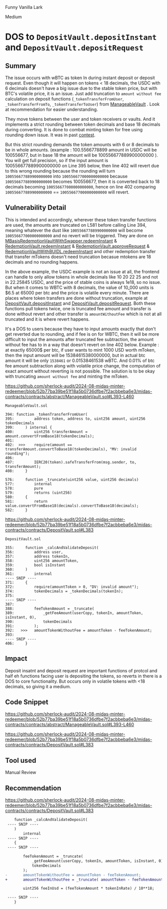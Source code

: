 Funny Vanilla Lark

Medium

# DOS to `DepositVault.depositInstant` and `DepositVault.depositRequest`

## Summary

The issue occurs with wBTC as token In during instant deposit or deposit request. Even though it will happen on tokens < 18 decimals, the USDC with 6 decimals doesn't have a big issue due to the stable token price, but with BTC's volatile price,  it is an issue. Just add truncation to `amount without fee` calculation on deposit functions (`_tokenTransferFromUser`, `_tokenTransferFromTo`, `_tokenTransferToUser`) from [ManageableVault](https://github.com/sherlock-audit/2024-08-midas-minter-redeemer/blob/52b77ba39be51f18a5b0736dfbe7f2acbbeba6e3/midas-contracts/contracts/abstract/ManageableVault.sol#L393-L460) . Look at recommendation for easier understanding.

They move tokens between the user and token receivers or vaults. And it implements a strict rounding between token decimals and base 18 decimals during converting. It is done to combat minting token for free using rounding down issue. It was in past [contest](https://github.com/sherlock-audit/2024-05-midas-judging/issues/108).

But this strict rounding demands the token amounts with 6 or 8 decimals to be in whole amounts. (example : 100.5566778899 amount in USDC will be 100556677, but in base 18 the amount will be 100556677889900000000 ). You will get full precision, so if the input amount is 100556677889900000000 on Line 395 below, then line 402 will revert due to this wrong rounding because the rounding will turn `100556677889900000000` into `100556677000000000000` because `100556677889900000000` becomes 100556677, then it is converted back to 18 decimals becoming `100556677000000000000`, hence on line 402 comparing `100556677889900000000` == `100556677000000000000` will revert. 

## Vulnerability Detail

This is intended and accordingly, wherever these token transfer functions are used, the amounts are truncated on L581 before calling Line 394, meaning whatever the dust like `100556677889900000000` will become `100556677000000000000` and no revert will be triggered. They are done on [MBasisRedemptionVaultWithSwapper.redeemInstant](https://github.com/sherlock-audit/2024-08-midas-minter-redeemer/blob/52b77ba39be51f18a5b0736dfbe7f2acbbeba6e3/midas-contracts/contracts/mBasis/MBasisRedemptionVaultWithSwapper.sol#L121-L132) & [RedemptionVault.redeemInstant](https://github.com/sherlock-audit/2024-08-midas-minter-redeemer/blob/52b77ba39be51f18a5b0736dfbe7f2acbbeba6e3/midas-contracts/contracts/RedemptionVault.sol#L159-L173) & [RedemptionVault.approveRequest](https://github.com/sherlock-audit/2024-08-midas-minter-redeemer/blob/52b77ba39be51f18a5b0736dfbe7f2acbbeba6e3/midas-contracts/contracts/RedemptionVault.sol#L331-L336) & [RedemptionVaultWithBUIDL.redeemInstant](https://github.com/sherlock-audit/2024-08-midas-minter-redeemer/blob/52b77ba39be51f18a5b0736dfbe7f2acbbeba6e3/midas-contracts/contracts/RedemptionVaultWithBUIDL.sol#L137-L142) and other redemption transfer that transfer mTokens doesn't need truncation becasue mtokens are 18 decimals and no rounding happens.


In the above example, the USDC example is not an issue at all, the frontend can handle to only allow tokens in whole decimals like 10 20 22 25 and not in 22.25845 USDC, and the price of stable coins is always 1e18, so no issue. But when it comes to WBTC with 8 decimals, the value of 10_000 units is $6.5 at 65000 per btc and the price is volatile every minute. There are places where token transfers are done without truncation, example at [DepositVault.depositInstant](https://github.com/sherlock-audit/2024-08-midas-minter-redeemer/blob/52b77ba39be51f18a5b0736dfbe7f2acbbeba6e3/midas-contracts/contracts/DepositVault.sol#L115-L128) and [DepositVault.depositRequest](https://github.com/sherlock-audit/2024-08-midas-minter-redeemer/blob/52b77ba39be51f18a5b0736dfbe7f2acbbeba6e3/midas-contracts/contracts/DepositVault.sol#L180-L193). Both these functions pull tokens twice, one is truncated fee amount and transfer is done without revert and other transfer is `amountWithoutFee` which is not at all truncated and it is where revert happens.

It's a DOS to users because they have to input amounts exactly that don't get reverted due to rounding, and if fee is on for WBTC, then it will be more difficult to input the amounts after truncated fee subtraction, the amount without fee has to in a way that doesn't revert on line 402 below. Example : at exactly 65000$ per btc, if user wants to mint 1000 USD worth mToken, then the input amount will be 15384615380000000, but in actual btc amount it will be only `1538461` or 0.01538461538 wBTC. And 0.01% of btc fee amount subtraction along with volatile price change, the computation of exact amount without reverting is not possible. The solution is to be okay with truncating `amount without fee` and minting the mToken.



https://github.com/sherlock-audit/2024-08-midas-minter-redeemer/blob/52b77ba39be51f18a5b0736dfbe7f2acbbeba6e3/midas-contracts/contracts/abstract/ManageableVault.sol#L393-L460

```solidity
ManageableVault.sol

394: function _tokenTransferFromUser(
395:         address token, address to, uint256 amount, uint256 tokenDecimals
399:     ) internal {
400:         uint256 transferAmount = amount.convertFromBase18(tokenDecimals);
401:
402:  >>>    require(amount == transferAmount.convertToBase18(tokenDecimals), "MV: invalid rounding");
406: 
407:         IERC20(token).safeTransferFrom(msg.sender, to, transferAmount);
408:     }

576:     function _truncate(uint256 value, uint256 decimals)
577:         internal
578:         pure
579:         returns (uint256)
580:     {
581:         return value.convertFromBase18(decimals).convertToBase18(decimals);
582:     }

```

https://github.com/sherlock-audit/2024-08-midas-minter-redeemer/blob/52b77ba39be51f18a5b0736dfbe7f2acbbeba6e3/midas-contracts/contracts/DepositVault.sol#L383

```solidity
DepositVault.sol

355:     function _calcAndValidateDeposit(
356:         address user,
357:         address tokenIn,
358:         uint256 amountToken,
359:         bool isInstant
360:     )
361:         internal
---- SNIP ----
371:     {
372:         require(amountToken > 0, "DV: invalid amount");
374:         tokenDecimals = _tokenDecimals(tokenIn);
375: 
---- SNIP ----
387: 
388:         feeTokenAmount = _truncate(
389:             _getFeeAmount(userCopy, tokenIn, amountToken, isInstant, 0),
390:             tokenDecimals
391:         );
392:   >>>   amountTokenWithoutFee = amountToken - feeTokenAmount;
393: 
---- SNIP ----
406:     }

```


## Impact
Deposit insatnt and deposit request are important functions of protcol and half eh functions facing user is depositing the tokens, so reverts in there is a DOS to core functionality. But occurs only in volatile tokens with <18 decimals, so giving it a medium.

## Code Snippet
https://github.com/sherlock-audit/2024-08-midas-minter-redeemer/blob/52b77ba39be51f18a5b0736dfbe7f2acbbeba6e3/midas-contracts/contracts/abstract/ManageableVault.sol#L393-L460

https://github.com/sherlock-audit/2024-08-midas-minter-redeemer/blob/52b77ba39be51f18a5b0736dfbe7f2acbbeba6e3/midas-contracts/contracts/DepositVault.sol#L383

## Tool used

Manual Review

## Recommendation
https://github.com/sherlock-audit/2024-08-midas-minter-redeemer/blob/52b77ba39be51f18a5b0736dfbe7f2acbbeba6e3/midas-contracts/contracts/DepositVault.sol#L383

```diff
    function _calcAndValidateDeposit(
 ---- SNIP ----
    )
        internal
 ---- SNIP ----
    {
 ---- SNIP ----

        feeTokenAmount = _truncate(
            _getFeeAmount(userCopy, tokenIn, amountToken, isInstant, 0),
            tokenDecimals
        );
-       amountTokenWithoutFee = amountToken - feeTokenAmount;
+       amountTokenWithoutFee = _truncate( amountToken - feeTokenAmount, tokenDecimals);

        uint256 feeInUsd = (feeTokenAmount * tokenInRate) / 10**18;

 ---- SNIP ----
    }

```